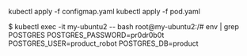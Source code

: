 kubectl apply -f configmap.yaml
kubectl apply -f pod.yaml


$ kubectl exec -it my-ubuntu2 -- bash
root@my-ubuntu2:/# env | grep POSTGRES
POSTGRES_PASSWORD=pr0dr0b0t
POSTGRES_USER=product_robot
POSTGRES_DB=product


